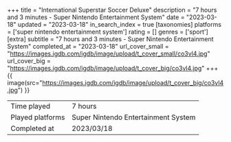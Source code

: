 +++
title = "International Superstar Soccer Deluxe"
description = "7 hours and 3 minutes - Super Nintendo Entertainment System"
date = "2023-03-18"
updated = "2023-03-18"
in_search_index = true
[taxonomies]
platforms = ['super nintendo entertainment system']
rating = []
genres = ['sport']
[extra]
subtitle = "7 hours and 3 minutes - Super Nintendo Entertainment System"
completed_at = "2023-03-18"
url_cover_small = "https://images.igdb.com/igdb/image/upload/t_cover_small/co3vl4.jpg"
url_cover_big = "https://images.igdb.com/igdb/image/upload/t_cover_big/co3vl4.jpg"
+++
{{ image(src="https://images.igdb.com/igdb/image/upload/t_cover_big/co3vl4.jpg") }}

|              |            |
| ------------ | ---------- |
| Time played  | 7 hours |
| Played platforms    | Super Nintendo Entertainment System |
| Completed at | 2023/03/18 |


